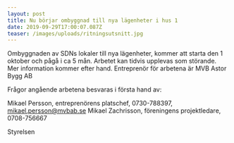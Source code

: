 ```yaml
---
layout: post
title: Nu börjar ombyggnad till nya lägenheter i hus 1
date: 2019-09-29T17:00:07.087Z
teaser: /images/uploads/ritningsutsnitt.jpg
---
```

Ombyggnaden av SDNs lokaler till nya lägenheter, kommer att starta  den 1 oktober och pågå i ca 5 mån. Arbetet kan tidvis upplevas som störande. Mer information kommer efter hand. Entreprenör för arbetena är MVB Astor Bygg AB

Frågor angående arbetena besvaras i första hand av:

Mikael Persson, entreprenörens platschef, 0730-788397, mikael.persson@mvbab.se
Mikael Zachrisson, föreningens  projektledare, 0708-756667

Styrelsen

